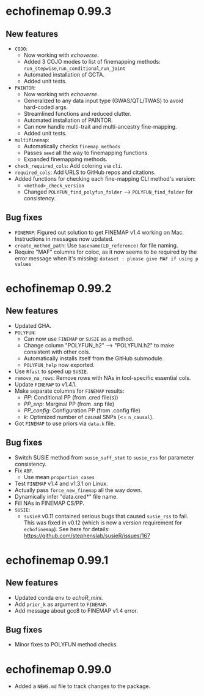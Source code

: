 # echofinemap 0.99.3

## New features

* `COJO`:
    - Now working with *echoverse*.
    - Added 3 COJO modes to list of finemapping methods:
        `run_stepwise`,`run_conditional`,`run_joint`
    - Automated installation of GCTA.
    - Added unit tests.
* `PAINTOR`: 
    - Now working with *echoverse*.
    - Generalized to any data input type (GWAS/QTL/TWAS)
        to avoid hard-coded args.
    - Streamlined functions and reduced clutter.  
    - Automated installation of PAINTOR.
    - Can now handle multi-trait and multi-ancestry fine-mapping.
    - Added unit tests.
* `multifinemap`: 
    - Automatically checks `finemap_methods`
    - Passes `seed` all the way to finemapping functions. 
    - Expanded finemapping methods. 
* `check_required_cols`: Add coloring via `cli`.
* `required_cols`: Add URLS to GitHub repos and citations. 
* Added functions for checking each fine-mapping CLI method's version:
    - `<method>_check_version`
    - Changed `POLYFUN_find_polyfun_folder` --> `POLYFUN_find_folder` 
        for consistency.

## Bug fixes

* `FINEMAP`: Figured out solution to get FINEMAP v1.4 working on Mac. 
    Instructions in messages now updated.
* `create_method_path`: Use `basename(LD_reference)` for file naming.
* Require "MAF" columns for coloc, as it now seems to be required by 
    the error message when it's missing: 
    `dataset : please give MAF if using p values`

# echofinemap 0.99.2

## New features

* Updated GHA. 
* `POLYFUN`:
    - Can now use `FINEMAP` or `SUSIE` as a method. 
    - Change column "POLYFUN_h2" --> "POLYFUN.h2" 
    to make consistent with other cols. 
    - Automatically installs itself from the GitHub submodule.
    - `POLYFUN_help` now exported. 
* Use `Rfast` to speed up `SUSIE`.
* `remove_na_rows`: Remove rows with NAs in tool-specific essential cols.
* Update `FINEMAP` to v1.4.1. 
* Make separate columns for `FINEMAP` results:
    - *PP*: Conditional PP (from .cred file(s))
    - *PP_snp*: Marginal PP (from .snp file)
    - *PP_config*: Configuration PP (from .config file)
    - *k*: Optimized number of causal SNPs (<= `n_causal`).  
* Got `FINEMAP` to use priors via `data.k` file. 

## Bug fixes

* Switch SUSIE method from `susie_suff_stat` to `susie_rss` for parameter consistency. 
* Fix `ABF`.
    - Use mean `proportion_cases`
* Test `FINEMAP` v1.4 and v1.3.1 on Linux. 
* Actually pass `force_new_finemap` all the way down. 
* Dynamically infer "data.cred*" file name. 
* Fill NAs in FINEMAP CS/PP. 
* `SUSIE`: 
    - `susieR` v0.11 contained serious bugs that caused `susie_rss` to fail. 
    This was fixed in v0.12 (which is now a version requirement for `echofinemap`). 
    See here for details:  https://github.com/stephenslab/susieR/issues/167 

# echofinemap 0.99.1

## New features

* Updated conda env to *echoR_mini*. 
* Add `prior_k` as argument to `FINEMAP`.
* Add message about gcc8 to FINEMAP v1.4 error.

## Bug fixes

* Minor fixes to POLYFUN method checks. 

# echofinemap 0.99.0

* Added a `NEWS.md` file to track changes to the package.

